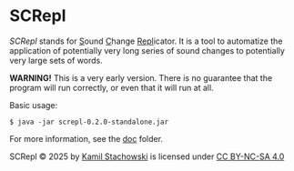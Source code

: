 # SCRepl

*SCRepl* stands for <u>S</u>ound <u>C</u>hange <u>Repl</u>icator. It is a tool to automatize the application of potentially very long series of sound changes to potentially very large sets of words.

**WARNING!** This is a very early version. There is no guarantee that the program will run correctly, or even that it will run at all.

Basic usage:

    $ java -jar screpl-0.2.0-standalone.jar

For more information, see the [doc](#doc/0-toc.md) folder.

SCRepl © 2025 by [Kamil Stachowski](https://orcid.org/0000-0002-5909-035X) is licensed under [CC BY-NC-SA 4.0](https://creativecommons.org/licenses/by-nc-sa/4.0/)
